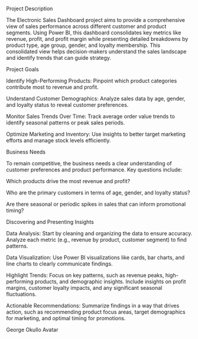 Project Description

The Electronic Sales Dashboard project aims to provide a comprehensive view of sales performance across different customer and product segments. Using Power BI, this dashboard consolidates key metrics like revenue, profit, and profit margin while presenting detailed breakdowns by product type, age group, gender, and loyalty membership. This consolidated view helps decision-makers understand the sales landscape and identify trends that can guide strategy.

Project Goals

Identify High-Performing Products: Pinpoint which product categories contribute most to revenue and profit.

Understand Customer Demographics: Analyze sales data by age, gender, and loyalty status to reveal customer preferences.

Monitor Sales Trends Over Time: Track average order value trends to identify seasonal patterns or peak sales periods.

Optimize Marketing and Inventory: Use insights to better target marketing efforts and manage stock levels efficiently.

Business Needs

To remain competitive, the business needs a clear understanding of customer preferences and product performance. Key questions include:

Which products drive the most revenue and profit?

Who are the primary customers in terms of age, gender, and loyalty status?

Are there seasonal or periodic spikes in sales that can inform promotional timing?

Discovering and Presenting Insights

Data Analysis: Start by cleaning and organizing the data to ensure accuracy. Analyze each metric (e.g., revenue by product, customer segment) to find patterns.

Data Visualization: Use Power BI visualizations like cards, bar charts, and line charts to clearly communicate findings.

Highlight Trends: Focus on key patterns, such as revenue peaks, high-performing products, and demographic insights. Include insights on profit margins, customer loyalty impacts, and any significant seasonal fluctuations.

Actionable Recommendations: Summarize findings in a way that drives action, such as recommending product focus areas, target demographics for marketing, and optimal timing for promotions.

George Okullo Avatar
